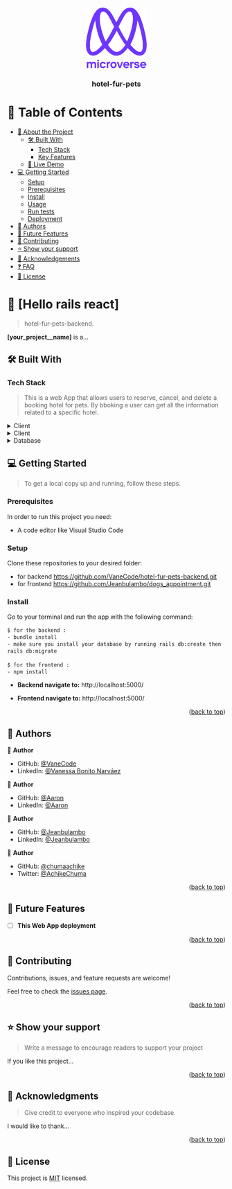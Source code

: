 <a name="readme-top"></a>

<div align="center">

  <img src="murple_logo.png" alt="logo" width="140"  height="auto" />
  <br/>

  <h3><b>hotel-fur-pets</b></h3>

</div>


# 📗 Table of Contents

- [📖 About the Project](#about-project)
  - [🛠 Built With](#built-with)
    - [Tech Stack](#tech-stack)
    - [Key Features](#key-features)
  - [🚀 Live Demo](#live-demo)
- [💻 Getting Started](#getting-started)
  - [Setup](#setup)
  - [Prerequisites](#prerequisites)
  - [Install](#install)
  - [Usage](#usage)
  - [Run tests](#run-tests)
  - [Deployment](#triangular_flag_on_post-deployment)
- [👥 Authors](#authors)
- [🔭 Future Features](#future-features)
- [🤝 Contributing](#contributing)
- [⭐️ Show your support](#support)
- [🙏 Acknowledgements](#acknowledgements)
- [❓ FAQ](#faq)
- [📝 License](#license)


# 📖 [Hello rails react] <a name="about-project"></a>

> hotel-fur-pets-backend.

**[your_project__name]** is a...

## 🛠 Built With <a name="built-with"></a>

### Tech Stack <a name="tech-stack"></a>

> This is a web App that allows users to reserve, cancel, and delete a booking hotel for pets. By bboking a user can get all the information related to a specific hotel.

<details>
  <summary>Client</summary>
  <ul>
    <li><a href="https://reactjs.org/">React/ redux</a></li>
  </ul>
</details>

<details>
  <summary>Client</summary>
  <ul>
    <li><a href="https://expressjs.com/">Roby on Rails</a></li>
  </ul>
</details>

<details>
<summary>Database</summary>
  <ul>
    <li><a href="https://www.postgresql.org/">PostgreSQL</a></li>
  </ul>
</details>

## 💻 Getting Started <a name="getting-started"></a>

> To get a local copy up and running, follow these steps.

### Prerequisites

In order to run this project you need:

- A code editor like Visual Studio Code

### Setup

Clone these repositories to your desired folder:

- for backend https://github.com/VaneCode/hotel-fur-pets-backend.git
- for frontend https://github.com/Jeanbulambo/dogs_appointment.git

### Install

Go to your terminal and run the app with the following command:
```
$ for the backend :
- bundle install
- make sure you install your database by running rails db:create then rails db:migrate

$ for the frontend :
- npm install
```
- **Backend navigate to:** http://localhost:5000/ 

- **Frontend navigate to:** http://localhost:5000/ 


<p align="right">(<a href="#readme-top">back to top</a>)</p>


## 👥 Authors <a name="authors"></a>


👤 **Author**

- GitHub: [@VaneCode](https://github.com/Jeanbulambo)
- LinkedIn: [@Vanessa Bonito Narváez](https://www.linkedin.com/in/vanessa-bonito-narvaez/)

👤 **Author**

- GitHub: [@Aaron](https://github.com/aron-helu)
- LinkedIn: [@Aaron](https://www.linkedin.com/in/aron-abraham-90a4321b0/)

👤 **Author**

- GitHub: [@Jeanbulambo](https://github.com/Jeanbulambo)
- LinkedIn: [@Jeanbulambo](https://www.linkedin.com/in/jean-bulambo-20662a14a/)

👤 **Author**

- GitHub: [@chumaachike](https://github.com/chumaachike)
- Twitter: [@AchikeChuma](https://twitter.com/AchikeChuma)

<p align="right">(<a href="#readme-top">back to top</a>)</p>


## 🔭 Future Features <a name="future-features"></a>

- [ ] **This Web App deployment**

<p align="right">(<a href="#readme-top">back to top</a>)</p>


## 🤝 Contributing <a name="contributing"></a>

Contributions, issues, and feature requests are welcome!

Feel free to check the [issues page](../../issues/).

<p align="right">(<a href="#readme-top">back to top</a>)</p>


## ⭐️ Show your support <a name="support"></a>

> Write a message to encourage readers to support your project

If you like this project...

<p align="right">(<a href="#readme-top">back to top</a>)</p>


## 🙏 Acknowledgments <a name="acknowledgements"></a>

> Give credit to everyone who inspired your codebase.

I would like to thank...

<p align="right">(<a href="#readme-top">back to top</a>)</p>


## 📝 License <a name="license"></a>

This project is [MIT](./LICENSE) licensed.

